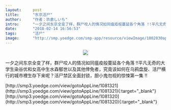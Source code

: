 ```yaml
---
layout:     post
title:      "东京活尸"
author:     "作者：玖倉しいち"
intro:      "一夕之间东京全变了样，群尸咬人的情况如同瘟疫般蔓延各个角落 !!平凡无奇的大学生染谷优和女高中生水森郁世以及其他倖免者，究竟该如何在乌鸦盘旋、活尸横行的城市裡生存下来呢？活尸禁区全面封锁，胆小鬼勿视的惊悚第一集 !!"
date:       "2018-02-14 16:56:53"
tags:       "活尸"
image:      "http://smp.yoedge.com/smp-app/resource/viewImage/1002830appline.png"
---
```

<div style="text-align: center">
<p><img src="http://smp.yoedge.com/smp-app/resource/viewImage/1002830appline.png"/></p>
</div>
<p class="post-meta">
<span>一夕之间东京全变了样，群尸咬人的情况如同瘟疫般蔓延各个角落 !!平凡无奇的大学生染谷优和女高中生水森郁世以及其他倖免者，究竟该如何在乌鸦盘旋、活尸横行的城市裡生存下来呢？活尸禁区全面封锁，胆小鬼勿视的惊悚第一集 !!</span>
</p>
[http://smp3.yoedge.com/view/gotoAppLine/1081321](http://smp3.yoedge.com/view/gotoAppLine/1081321){:target="_blank"}
[http://smp3.yoedge.com/view/gotoAppLine/1081320](http://smp3.yoedge.com/view/gotoAppLine/1081320){:target="_blank"}


